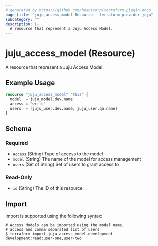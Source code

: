 ```yaml
---
# generated by https://github.com/hashicorp/terraform-plugin-docs
page_title: "juju_access_model Resource - terraform-provider-juju"
subcategory: ""
description: |-
  A resource that represent a Juju Access Model.
---
```


# juju_access_model (Resource)

A resource that represent a Juju Access Model.

## Example Usage

```terraform
resource "juju_access_model" "this" {
  model  = juju_model.dev.name
  access = "write"
  users  = [juju_user.dev.name, juju_user.qa.name]
}
```

<!-- schema generated by tfplugindocs -->
## Schema

### Required

- `access` (String) Type of access to the model
- `model` (String) The name of the model for access management
- `users` (Set of String) Set of users to grant access to

### Read-Only

- `id` (String) The ID of this resource.

## Import

Import is supported using the following syntax:

```shell
# Access Models can be imported using the model name,
# access and comma separated list of users
$ terraform import juju_access_model.development development:read:user-one,user-two
```
